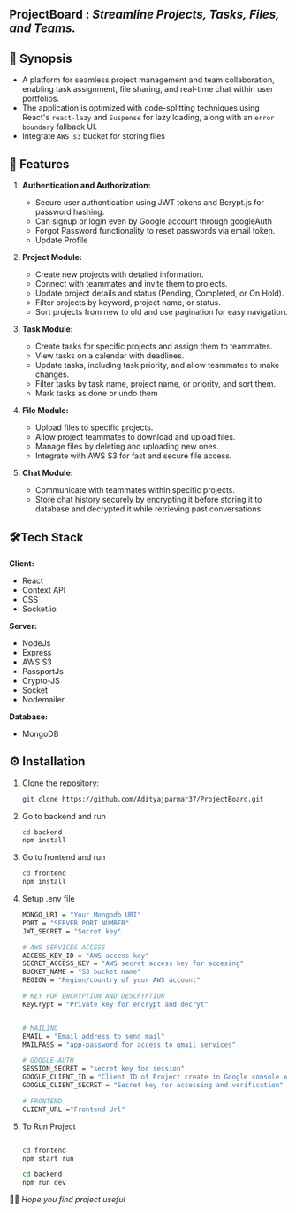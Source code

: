 ## ProjectBoard : *Streamline Projects, Tasks, Files, and Teams.*


## 📑 Synopsis 

- A platform for seamless project management and team collaboration, enabling task assignment, file sharing, and real-time chat within user portfolios.
- The application is optimized with code-splitting techniques using React's `react-lazy` and `Suspense` for lazy loading, along with an `error boundary` fallback UI.
- Integrate `AWS s3` bucket for storing files


## 📜 Features

1. **Authentication and Authorization:**
    - Secure user authentication using JWT tokens and Bcrypt.js for password hashing.
    - Can signup or login even by Google account through googleAuth 
    - Forgot Password functionality to reset passwords via email token.
    - Update Profile 

3. **Project Module:**
    - Create new projects with detailed information.
    - Connect with teammates and invite them to projects.
    - Update project details and status (Pending, Completed, or On Hold).
    - Filter projects by keyword, project name, or status.
    - Sort projects from new to old and use pagination for easy navigation.
 

5. **Task Module:**
    - Create tasks for specific projects and assign them to teammates.
    - View tasks on a calendar with deadlines.
    - Update tasks, including task priority, and allow teammates to make changes.
    - Filter tasks by task name, project name, or priority, and sort them.
    - Mark tasks as done or undo them
  

7. **File Module:**
    - Upload files to specific projects.
    - Allow project teammates to download and upload files.
    - Manage files by deleting and uploading new ones.
    - Integrate with AWS S3 for fast and secure file access.
  
9. **Chat Module:**
    - Communicate with teammates within specific projects.
    - Store chat history securely by encrypting it before storing it to database and decrypted it while retrieving past conversations.
     

## 🛠️Tech Stack

**Client:** 
* React
* Context API
* CSS
* Socket.io

**Server:** 
* NodeJs
* Express
* AWS S3
* PassportJs
* Crypto-JS
* Socket
* Nodemailer


**Database:**
* MongoDB 


## ⚙️ Installation

1. Clone the repository:

   ```bash
   git clone https://github.com/Adityajparmar37/ProjectBoard.git
   ```

2. Go to backend and run 
    ```bash
    cd backend
    npm install
    ```

3. Go to frontend and run
    ```bash
    cd frontend
    npm install
    ```

4. Setup .env file 
    ```bash
    MONGO_URI = "Your Mongodb URI"
    PORT = "SERVER PORT NUMBER"
    JWT_SECRET = "Secret key"
    
    # AWS SERVICES ACCESS 
    ACCESS_KEY_ID = "AWS access key"
    SECRET_ACCESS_KEY = "AWS secret access key for accesing"
    BUCKET_NAME = "S3 bucket name"
    REGION = "Region/country of your AWS account"
    
    # KEY FOR ENCRYPTION AND DESCRYPTION
    KeyCrypt = "Private key for encrypt and decryt"
    
    
    # MAILING
    EMAIL = "Email address to send mail"
    MAILPASS = "app-password for access to gmail services"

    # GOOGLE-AUTH
    SESSION_SECRET = "secret key for session"
    GOOGLE_CLIENT_ID = "Client ID of Project create in Google console of your account"
    GOOGLE_CLIENT_SECRET = "Secret key for accessing and verification"
    
    # FRONTEND
    CLIENT_URL ="Frontend Url"
    ```


5. To Run Project
    ```bash

    cd frontend
    npm start run 

    cd backend
    npm run dev
    ```

 🤞🏻 *Hope you find project useful*
